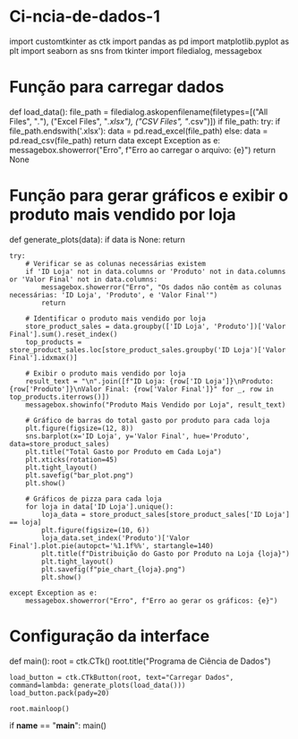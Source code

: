 # Ci-ncia-de-dados-1
import customtkinter as ctk
import pandas as pd
import matplotlib.pyplot as plt
import seaborn as sns
from tkinter import filedialog, messagebox

# Função para carregar dados
def load_data():
    file_path = filedialog.askopenfilename(filetypes=[("All Files", "*.*"), ("Excel Files", "*.xlsx"), ("CSV Files", "*.csv")])
    if file_path:
        try:
            if file_path.endswith('.xlsx'):
                data = pd.read_excel(file_path)
            else:
                data = pd.read_csv(file_path)
            return data
        except Exception as e:
            messagebox.showerror("Erro", f"Erro ao carregar o arquivo: {e}")
            return None

# Função para gerar gráficos e exibir o produto mais vendido por loja
def generate_plots(data):
    if data is None:
        return

    try:
        # Verificar se as colunas necessárias existem
        if 'ID Loja' not in data.columns or 'Produto' not in data.columns or 'Valor Final' not in data.columns:
            messagebox.showerror("Erro", "Os dados não contêm as colunas necessárias: 'ID Loja', 'Produto', e 'Valor Final'")
            return

        # Identificar o produto mais vendido por loja
        store_product_sales = data.groupby(['ID Loja', 'Produto'])['Valor Final'].sum().reset_index()
        top_products = store_product_sales.loc[store_product_sales.groupby('ID Loja')['Valor Final'].idxmax()]

        # Exibir o produto mais vendido por loja
        result_text = "\n".join([f"ID Loja: {row['ID Loja']}\nProduto: {row['Produto']}\nValor Final: {row['Valor Final']}" for _, row in top_products.iterrows()])
        messagebox.showinfo("Produto Mais Vendido por Loja", result_text)

        # Gráfico de barras do total gasto por produto para cada loja
        plt.figure(figsize=(12, 8))
        sns.barplot(x='ID Loja', y='Valor Final', hue='Produto', data=store_product_sales)
        plt.title("Total Gasto por Produto em Cada Loja")
        plt.xticks(rotation=45)
        plt.tight_layout()
        plt.savefig("bar_plot.png")
        plt.show()

        # Gráficos de pizza para cada loja
        for loja in data['ID Loja'].unique():
            loja_data = store_product_sales[store_product_sales['ID Loja'] == loja]
            plt.figure(figsize=(10, 6))
            loja_data.set_index('Produto')['Valor Final'].plot.pie(autopct='%1.1f%%', startangle=140)
            plt.title(f"Distribuição do Gasto por Produto na Loja {loja}")
            plt.tight_layout()
            plt.savefig(f"pie_chart_{loja}.png")
            plt.show()

    except Exception as e:
        messagebox.showerror("Erro", f"Erro ao gerar os gráficos: {e}")

# Configuração da interface
def main():
    root = ctk.CTk()
    root.title("Programa de Ciência de Dados")

    load_button = ctk.CTkButton(root, text="Carregar Dados", command=lambda: generate_plots(load_data()))
    load_button.pack(pady=20)

    root.mainloop()

if __name__ == "__main__":
    main()

